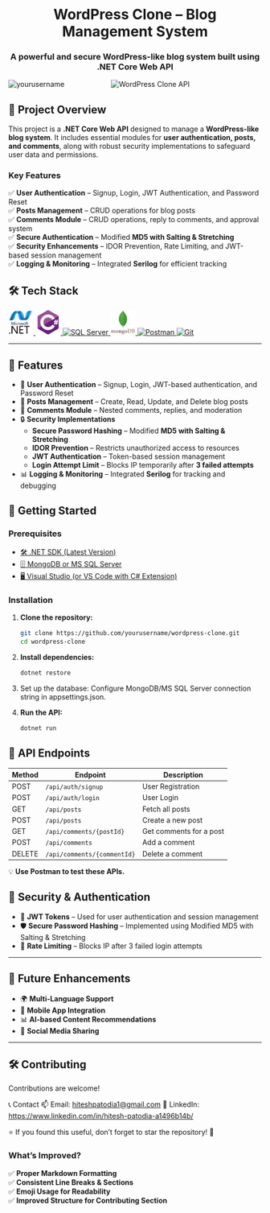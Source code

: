 <div align="center">
  <h1 style="display: inline;">WordPress Clone – Blog Management System</h1>
  <h3>A powerful and secure WordPress-like blog system built using .NET Core Web API</h3>
</div>

<img align="right" alt="WordPress Clone API" width="300" src="https://cdn.dribbble.com/users/1712260/screenshots/5842000/scene_montage_3.gif"/> 

<p align="left"> <img src="https://komarev.com/ghpvc/?username=yourusername&label=Profile%20views&color=0e75b6&style=flat" alt="yourusername" /> </p>

## 🚀 Project Overview  

This project is a **.NET Core Web API** designed to manage a **WordPress-like blog system**. It includes essential modules for **user authentication, posts, and comments**, along with robust security implementations to safeguard user data and permissions.

### **Key Features**  
✅ **User Authentication** – Signup, Login, JWT Authentication, and Password Reset  
✅ **Posts Management** – CRUD operations for blog posts  
✅ **Comments Module** – CRUD operations, reply to comments, and approval system  
✅ **Secure Authentication** – Modified **MD5 with Salting & Stretching**  
✅ **Security Enhancements** – IDOR Prevention, Rate Limiting, and JWT-based session management  
✅ **Logging & Monitoring** – Integrated **Serilog** for efficient tracking  

## 🛠️ Tech Stack  

<p align="left">
  <a href="https://dotnet.microsoft.com/" target="_blank"> 
    <img src="https://raw.githubusercontent.com/devicons/devicon/master/icons/dot-net/dot-net-original-wordmark.svg" alt=".NET Core" width="50" height="50"/> 
  </a>
  <a href="https://learn.microsoft.com/en-us/dotnet/csharp/" target="_blank"> 
    <img src="https://raw.githubusercontent.com/devicons/devicon/master/icons/csharp/csharp-original.svg" alt="C#" width="50" height="50"/> 
  </a>
  <a href="https://www.microsoft.com/en-us/sql-server" target="_blank"> 
    <img src="https://www.svgrepo.com/show/303229/microsoft-sql-server-logo.svg" alt="SQL Server" width="50" height="50"/> 
  </a>
  <a href="https://www.mongodb.com/" target="_blank"> 
    <img src="https://raw.githubusercontent.com/devicons/devicon/master/icons/mongodb/mongodb-original-wordmark.svg" alt="MongoDB" width="50" height="50"/> 
  </a>

  <a href="https://www.postman.com/" target="_blank"> 
    <img src="https://www.vectorlogo.zone/logos/getpostman/getpostman-icon.svg" alt="Postman" width="50" height="50"/> 
  </a>
  <a href="https://git-scm.com/" target="_blank"> 
    <img src="https://www.vectorlogo.zone/logos/git-scm/git-scm-icon.svg" alt="Git" width="50" height="50"/> 
  </a>
</p>

---

## 📌 Features  

- 🔑 **User Authentication** – Signup, Login, JWT-based authentication, and Password Reset  
- 📝 **Posts Management** – Create, Read, Update, and Delete blog posts  
- 💬 **Comments Module** – Nested comments, replies, and moderation  
- 🔒 **Security Implementations**  
  - **Secure Password Hashing** – Modified **MD5 with Salting & Stretching**  
  - **IDOR Prevention** – Restricts unauthorized access to resources  
  - **JWT Authentication** – Token-based session management  
  - **Login Attempt Limit** – Blocks IP temporarily after **3 failed attempts**  
- 📊 **Logging & Monitoring** – Integrated **Serilog** for tracking and debugging  

## 🚀 Getting Started  

### **Prerequisites**  
- [🛠 .NET SDK (Latest Version)](https://dotnet.microsoft.com/)  
- [🗄️ MongoDB or MS SQL Server](https://www.mongodb.com/)  
- [🖥️ Visual Studio (or VS Code with C# Extension)](https://visualstudio.microsoft.com/)  

### **Installation**  

1. **Clone the repository:**  
   ```sh
   git clone https://github.com/yourusername/wordpress-clone.git
   cd wordpress-clone
2. **Install dependencies:**
   ```sh
   dotnet restore
3. Set up the database:
    Configure MongoDB/MS SQL Server connection string in appsettings.json.
 
4. **Run the API:**
   ```sh
   dotnet run

## 📡 API Endpoints

| Method | Endpoint                  | Description                   |
|--------|---------------------------|-------------------------------|
| POST   | `/api/auth/signup`        | User Registration            |
| POST   | `/api/auth/login`         | User Login                   |
| GET    | `/api/posts`              | Fetch all posts              |
| POST   | `/api/posts`              | Create a new post            |
| GET    | `/api/comments/{postId}`  | Get comments for a post      |
| POST   | `/api/comments`           | Add a comment                |
| DELETE | `/api/comments/{commentId}` | Delete a comment          |

💡 **Use Postman to test these APIs.**


## 🔐 Security & Authentication

- 🔑 **JWT Tokens** – Used for user authentication and session management  
- 🛡️ **Secure Password Hashing** – Implemented using Modified MD5 with Salting & Stretching  
- 🚫 **Rate Limiting** – Blocks IP after 3 failed login attempts  

---

## 🎯 Future Enhancements

- 🌍 **Multi-Language Support**  
- 📱 **Mobile App Integration**  
- 📊 **AI-based Content Recommendations**  
- 📢 **Social Media Sharing**  

---

## 🛠 Contributing  

Contributions are welcome!


📞 Contact
📫 Email: hiteshpatodia1@gmail.com
🔗 LinkedIn: https://www.linkedin.com/in/hitesh-patodia-a1496b14b/

⭐ If you found this useful, don’t forget to star the repository! 🚀



### **What’s Improved?**  
✅ **Proper Markdown Formatting**  
✅ **Consistent Line Breaks & Sections**  
✅ **Emoji Usage for Readability**  
✅ **Improved Structure for Contributing Section**  




